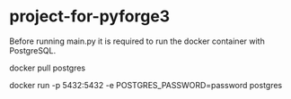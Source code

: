 # project-for-pyforge3

Before running main.py it is required to run the docker container with PostgreSQL.

docker pull postgres

docker run -p 5432:5432 -e POSTGRES_PASSWORD=password postgres
